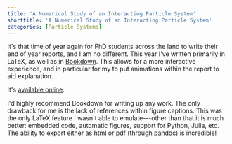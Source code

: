 ```yaml
---
title: 'A Numerical Study of an Interacting Particle System'
shorttitle: 'A Numerical Study of an Interacting Particle System'
categories: [Particle Systems]
---
```


It's that time of year again for PhD students across the land to write their end of year reports, and I am no different. This year I've written primarily in LaTeX, as well as in [Bookdown](https://bookdown.org/yihui/bookdown/). This allows for a more interactive experience, and in particular for my to put animations within the report to aid explanation.

It's [available online](https://tom271.github.io/InteractingParticleSystems/).

I'd highly recommend Bookdown for writing up any work. The only drawback for me is the lack of references within figure captions. This was the only LaTeX feature I wasn't able to emulate---other than that it is much better: embedded code, automatic figures, support for Python, Julia, etc. The ability to export either as html or pdf (through [pandoc](https://pandoc.org/)) is incredible!
